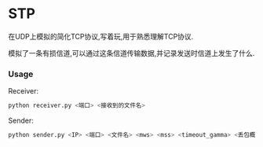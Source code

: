 # STP

在UDP上模拟的简化TCP协议,写着玩,用于熟悉理解TCP协议.

模拟了一条有损信道,可以通过这条信道传输数据,并记录发送时信道上发生了什么.

### Usage

Receiver:

```bash
python receiver.py <端口> <接收到的文件名>
```

Sender:

```bash
python sender.py <IP> <端口> <文件名> <mws> <mss> <timeout_gamma> <丢包概率> <重复发送概率> <比特位错误概率> <乱序概率> <最长乱序数> <延迟概率> <虽大延迟数量> <随机数种子>
```